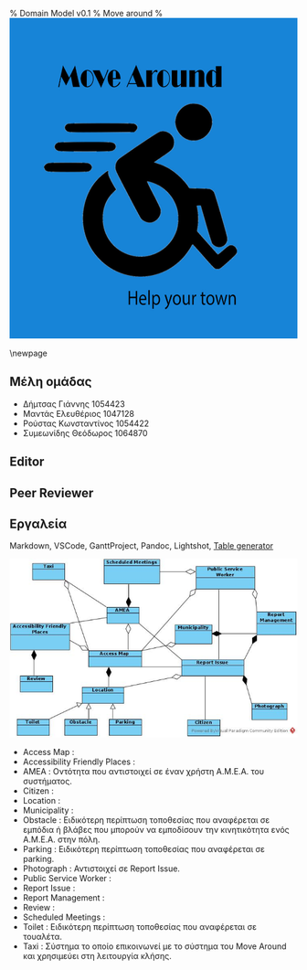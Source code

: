 % Domain Model v0.1
% Move around
% ![](images/Logo.jpg)

\newpage

## Μέλη ομάδας
* Δήμτσας Γιάννης 1054423
* Μαντάς Ελευθέριος 1047128
* Ρούστας Κωνσταντίνος 1054422
* Συμεωνίδης Θεόδωρος 1064870

## Editor

## Peer Reviewer

## Εργαλεία
Markdown, VSCode, GanttProject, Pandoc, Lightshot, [Table generator](https://www.tablesgenerator.com/)

![](images/Domain-Model.jpg)

* Access Map : 
* Accessibility Friendly Places : 
* AMEA : Οντότητα που αντιστοιχεί σε έναν χρήστη Α.Μ.Ε.Α. του συστήματος. 
* Citizen : 
* Location :
* Municipality :
* Obstacle : Ειδικότερη περίπτωση τοποθεσίας που αναφέρεται σε εμπόδια ή βλάβες που μπορούν να εμποδίσουν την κινητικότητα ενός Α.Μ.Ε.Α. στην πόλη.
* Parking : Ειδικότερη περίπτωση τοποθεσίας που αναφέρεται σε parking.
* Photograph : Αντιστοιχεί σε Report Issue. 
* Public Service Worker :
* Report Issue :
* Report Management :
* Review :
* Scheduled Meetings : 
* Toilet : Ειδικότερη περίπτωση τοποθεσίας που αναφέρεται σε τουαλέτα.
* Taxi : Σύστημα το οποίο επικοινωνεί με το σύστημα του Move Around και χρησιμεύει στη λειτουργία κλήσης.
